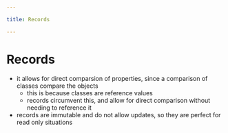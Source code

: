 ```yaml
---

title: Records

---
```


# Records
+ it allows for direct comparsion of properties, since a comparison of classes compare the objects
    + this is because classes are reference values
    + records circumvent this, and allow for direct comparison without needing to reference it
+ records are immutable and do not allow updates, so they are perfect for read only situations
